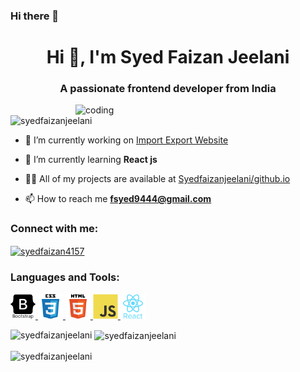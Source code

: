 ### Hi there 👋

<!--
**Syedfaizanjeelani/Syedfaizanjeelani** is a ✨ _special_ ✨ repository because its `README.md` (this file) appears on your GitHub profile.

Here are some ideas to get you started:

- 🔭 I’m currently working on ...
- 🌱 I’m currently learning ...
- 👯 I’m looking to collaborate on ...
- 🤔 I’m looking for help with ...
- 💬 Ask me about ...
- 📫 How to reach me: ...
- 😄 Pronouns: ...
- ⚡ Fun fact: ...
-->
<h1 align="center">Hi 👋, I'm Syed Faizan Jeelani</h1>
<h3 align="center">A passionate frontend developer from India</h3>
<img align = "right" alt = "coding" width = "400" src = "https://user-images.githubusercontent.com/55389276/140866485-8fb1c876-9a8f-4d6a-98dc-08c4981eaf70.gif">


<p align="left"> <img src="https://komarev.com/ghpvc/?username=syedfaizanjeelani&label=Profile%20views&color=0e75b6&style=flat" alt="syedfaizanjeelani" /> </p>

- 🔭 I’m currently working on [Import Export Website](inductusglobal.com)

- 🌱 I’m currently learning **React js**

- 👨‍💻 All of my projects are available at [Syedfaizanjeelani/github.io](Syedfaizanjeelani/github.io)

- 📫 How to reach me **fsyed9444@gmail.com**

<h3 align="left">Connect with me:</h3>
<p align="left">
<a href="https://instagram.com/syedfaizan4157" target="blank"><img align="center" src="https://raw.githubusercontent.com/rahuldkjain/github-profile-readme-generator/master/src/images/icons/Social/instagram.svg" alt="syedfaizan4157" height="30" width="40" /></a>
</p>

<h3 align="left">Languages and Tools:</h3>
<p align="left"> <a href="https://getbootstrap.com" target="_blank" rel="noreferrer"> <img src="https://raw.githubusercontent.com/devicons/devicon/master/icons/bootstrap/bootstrap-plain-wordmark.svg" alt="bootstrap" width="40" height="40"/> </a> <a href="https://www.w3schools.com/css/" target="_blank" rel="noreferrer"> <img src="https://raw.githubusercontent.com/devicons/devicon/master/icons/css3/css3-original-wordmark.svg" alt="css3" width="40" height="40"/> </a> <a href="https://www.w3.org/html/" target="_blank" rel="noreferrer"> <img src="https://raw.githubusercontent.com/devicons/devicon/master/icons/html5/html5-original-wordmark.svg" alt="html5" width="40" height="40"/> </a> <a href="https://developer.mozilla.org/en-US/docs/Web/JavaScript" target="_blank" rel="noreferrer"> <img src="https://raw.githubusercontent.com/devicons/devicon/master/icons/javascript/javascript-original.svg" alt="javascript" width="40" height="40"/> </a> <a href="https://reactjs.org/" target="_blank" rel="noreferrer"> <img src="https://raw.githubusercontent.com/devicons/devicon/master/icons/react/react-original-wordmark.svg" alt="react" width="40" height="40"/> </a> </p>

<p><img align="left" src="https://github-readme-stats.vercel.app/api/top-langs?username=syedfaizanjeelani&show_icons=true&locale=en&layout=compact" alt="syedfaizanjeelani" /></p>

<p>&nbsp;<img align="center" src="https://github-readme-stats.vercel.app/api?username=syedfaizanjeelani&show_icons=true&locale=en" alt="syedfaizanjeelani" /></p>

<p><img align="center" src="https://github-readme-streak-stats.herokuapp.com/?user=syedfaizanjeelani&" alt="syedfaizanjeelani" /></p>

